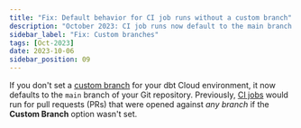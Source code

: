 ```yaml
---
title: "Fix: Default behavior for CI job runs without a custom branch"
description: "October 2023: CI job runs now default to the main branch of the Git repository when a custom branch isn't set"
sidebar_label: "Fix: Custom branches"
tags: [Oct-2023]
date: 2023-10-06
sidebar_position: 09
---
```


If you don't set a [custom branch](/docs/dbt-cloud-environments#custom-branch-behavior) for your dbt Cloud environment, it now defaults to the `main` branch of your Git repository. Previously, [CI jobs](/docs/deploy/ci-jobs) would run for pull requests (PRs) that were opened against _any branch_ if the **Custom Branch** option wasn't set. 


